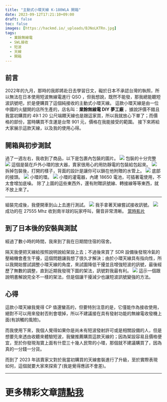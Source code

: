 ```yaml
---
title: "主動式小環天線 K-180WLA 開箱"
date: 2023-09-12T17:21:10+09:00
draft: false
toc: false
images: [https://hackmd.io/_uploads/BJNoLKTRn.jpg]
tags:
  - 業餘無線電
  - SWL接收
  - 短波
  - 天線
  - 開箱
---
```

## 前言
2022年的九月，那時的我即將赴日去學習日文，礙於日本不承認台灣的執照，所以無法在日本使用短波無線電進行 QSO ，但我想說，既然不能發，那我總能聽短波訊號吧，於是便購買了這個純接收的主動式小環天線。
這款小環天線是由一位中國的火腿開的店所生產的，店名叫：**業餘無線電 DIY 夢工廠** ，據說評價不錯且我當初購買的 49:1 20 公尺端饋天線也是跟這家買，所以我就放心下單了；而價格的部份，當時購買不含運是台幣 901 元，價格在我能接受的範圍。
接下來將給大家展示這款天線，以及我的使用心得。
## 開箱與初步測試
過了一週左右，我收到了商品，以下是包裹內包裝的圖片。
![](https://hackmd.io/_uploads/r1ViUYaCh.jpg)
包裝的十分完整
![](https://hackmd.io/_uploads/BJNoLKTRn.jpg)
這個是裝在戶外小環的放大器，賣家很用心的用防靜電的包裝給包起來。
![](https://hackmd.io/_uploads/r1Nj8Y602.jpg)
拆掉包裝後，打開的樣子，背面的設計是讓你可以鎖在他附贈的水管上。
![](https://hackmd.io/_uploads/BJ4o8KpCh.jpg)
底部的接頭。
![](https://hackmd.io/_uploads/SJNjIt602.jpg)
小環的環。
![](https://hackmd.io/_uploads/ByZ0KcTRh.jpg)
小環的灌電器，內建 18650 電池，可插著電使用，不太會增加底噪。
除了上圖的這些東西外，還有附贈訊號線、轉接線等等東西，就不放上來了。
***
組裝完成後，我便開車到山上去進行測試。
![](https://i.imgur.com/UDl8gBf.jpg)
我手拿著天線嘗試接收訊號。
![](https://i.imgur.com/m3rZXUF.jpg)
成功的在 27555 Mhz 收到南半球的玩家呼叫，聲音非常清晰。
[當時影片](https://youtube.com/shorts/LahsruKGfkw?si=tOmW77vEy6K0ejVf)
## 到了日本後的安裝與測試
經過了數小時的時間，我來到了我在日期間住宿的宿舍。

隔天我便把天線給按照說明說給架設上去；不過後來買了 SDR 設備後發現冷氣的壓縮機會產生干擾，這個問題讓我想了很久才解決；由於小環天線具有指向性，所以我開始嘗試調整小環天線的角度，來試圖降低干擾並且增強短波的訊號，最後經歷了無數的調整，直到近期我發現下圖的架法，訊號對我最有利。
![](https://hackmd.io/_uploads/rkg9M55aC3.jpg)
這示一個跟說明書解說完全不一樣的架法，但是個讓干擾減少也讓短波訊號變強的方法。

## 心得
這款小環天線我覺得 CP 值還蠻高的，但要特別注意的是，它僅能作為接收使用，絕對不可以用來發射否則會壞掉，所以不建議接在具有發射功能的無線電收發機上面(有誤觸的風險)。

而我使用下來，我個人覺得如果你是尚未有短波發射許可或是相關設備的人，但是想要先來透由收聽來體驗短波，我蠻推薦購買這款天線的；因為架設容易且價格便宜，至於你發現淘寶上面有什麼三十幾人民幣的小環，那個就不建議購買了，因為真的一分錢一分貨。

而到了 2023 年該賣家又對於我當初購買的天線套裝進行了升級，至於實際表現如何，這個就要大家來探索了(我是覺得應該不會差)。
***
# 更多精彩文章[請點我](https://yakumo.tw/posts/2023/09/)